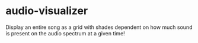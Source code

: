 # audio-visualizer
Display an entire song as a grid with shades dependent on how much sound is present on the audio spectrum at a given time!
